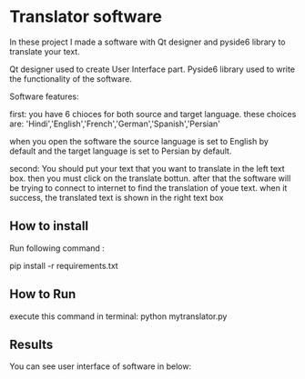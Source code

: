 
# Translator software
In these project I made a software with Qt designer and pyside6 library to translate your text.

Qt designer used to create User Interface part.
Pyside6 library used to write the functionality of the software.

Software features:

first:
you have 6 chioces for both source and target language.
these choices are:
'Hindi','English','French','German','Spanish','Persian'

when you open the software the source language is set to English by default and the target language is set to Persian by default.

second:
You should put your text that you want to translate in the left text box. then you must click on the translate bottun. after that the software will be trying to connect to internet to find the translation of youe text.
when it success, the translated text is shown in the right text box 


## How to install
Run following command :

pip install -r requirements.txt


## How to Run
execute this command in terminal:
python mytranslator.py


## Results

You can see user interface of software in below:











